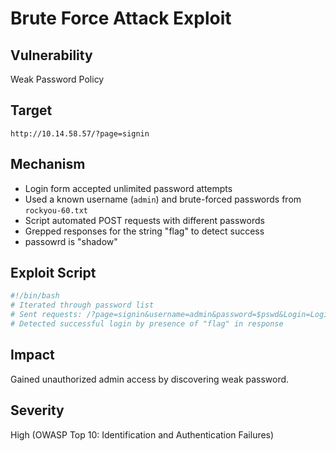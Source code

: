# Brute Force Attack Exploit

## Vulnerability
Weak Password Policy

## Target
`http://10.14.58.57/?page=signin`

## Mechanism
- Login form accepted unlimited password attempts
- Used a known username (`admin`) and brute-forced passwords from `rockyou-60.txt`
- Script automated POST requests with different passwords
- Grepped responses for the string "flag" to detect success
- passowrd is "shadow"

## Exploit Script
```bash
#!/bin/bash
# Iterated through password list
# Sent requests: /?page=signin&username=admin&password=$pswd&Login=Login
# Detected successful login by presence of "flag" in response
```

## Impact
Gained unauthorized admin access by discovering weak password.

## Severity
High (OWASP Top 10: Identification and Authentication Failures)